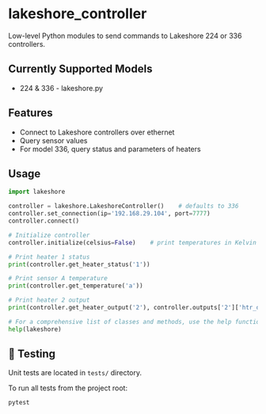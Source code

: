 # lakeshore_controller

Low-level Python modules to send commands to Lakeshore 224 or 336 controllers.

## Currently Supported Models
- 224 & 336 - lakeshore.py

## Features
- Connect to Lakeshore controllers over ethernet
- Query sensor values
- For model 336, query status and parameters of heaters

## Usage

```python
import lakeshore

controller = lakeshore.LakeshoreController()    # defaults to 336
controller.set_connection(ip='192.168.29.104', port=7777)
controller.connect()

# Initialize controller
controller.initialize(celsius=False)    # print temperatures in Kelvin

# Print heater 1 status
print(controller.get_heater_status('1'))

# Print sensor A temperature
print(controller.get_temperature('a'))

# Print heater 2 output
print(controller.get_heater_output('2'), controller.outputs['2']['htr_display'])

# For a comprehensive list of classes and methods, use the help function
help(lakeshore)

```

## 🧪 Testing
Unit tests are located in `tests/` directory.

To run all tests from the project root:

```bash
pytest
```